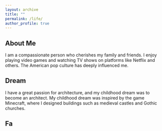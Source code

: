 ```yaml
---
layout: archive
title: ""
permalink: /life/
author_profile: true
---
```




## About Me

I am a compassionate person who cherishes my family and friends. I enjoy playing video games and watching TV shows on platforms like Netflix and others. The American pop culture has deeply influenced me.



## Dream

I have a great passion for architecture, and my childhood dream was to become an architect. My childhood dream was inspired by the game Minecraft, where I designed buildings such as medieval castles and Gothic churches. 





## Fa
